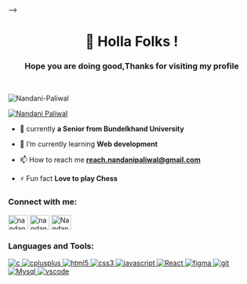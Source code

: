 --><h1 align="center"> 🍁 Holla Folks !</h1>

<h3 align="center">Hope you are doing good,Thanks for visiting my profile</h3><br>

<p align="left"> <img src="https://komarev.com/ghpvc/?username=Nandani-Paliwal&label=Profile%20views&color=0e75b6&style=flat" alt="Nandani-Paliwal" /> </p>

<p align="left"> <a href="https://twitter.com/Nandanipaliwal" target="blank"><img src="https://img.shields.io/twitter/follow/Nandanipaliwal?logo=twitter&style=for-the-badge" alt="Nandani Paliwal" /></a> </p>

- 🔭 currently **a Senior from Bundelkhand University**

- 🌱 I’m currently learning **Web development**

- 📫 How to reach me **reach.nandanipaliwal@gmail.com**

- ⚡ Fun fact **Love to play Chess**

<h3 align="left">Connect with me:</h3>
<p align="left">
<a href= "https://twitter.com/nandanipaliwal" target="_blank"><img align="center" src="https://raw.githubusercontent.com/rahuldkjain/github-profile-readme-generator/master/src/images/icons/Social/twitter.svg" alt="nandani Paliwal" height="30" width="40" /></a>
<a href="https://www.linkedin.com/in/nandanipaliwal" target="_blank"><img align="center" src="https://raw.githubusercontent.com/rahuldkjain/github-profile-readme-generator/master/src/images/icons/Social/linked-in-alt.svg" alt="nandani paliwal" height="30" width="40" /></a>
<a href="https://instagram.com/paliwal.nandani?utm_medium=copy_link" target="_blank"><img align="center" src="https://raw.githubusercontent.com/rahuldkjain/github-profile-readme-generator/master/src/images/icons/Social/instagram.svg" alt="Nandani Paliwal" height="30" width="40" /></a>
</p>

<h3 align="left">Languages and Tools:</h3>
<p align="left"> <a href="https://www.cprogramming.com/" target="_blank"> <img src="https://img.shields.io/badge/C-00599C?style=flat&logo=c&logoColor=white" alt="c" /> </a> <a href="https://www.w3schools.com/cpp/" target="_blank"> <img src="https://img.shields.io/badge/C%2B%2B-00599C?style=flat&logo=c%2B%2B&logoColor=white" alt="cplusplus" /> </a> 
<a href="https://www.w3.org/html/" target="_blank"> <img src="https://img.shields.io/badge/HTML5-E34F26?style=flat&logo=html5&logoColor=white" alt="html5" /> </a><a href="https://www.w3schools.com/css/" target="_blank"> <img src="https://img.shields.io/badge/CSS3-1572B6?style=flat&logo=css3&logoColor=white" alt="css3"/> </a>
<a href="https://www.w3schools.com/js/" target="_blank"> <img src="https://img.shields.io/badge/JavaScript-323330?style=flat&logo=javascript&logoColor=F7DF1E" alt="javascript"/> </a>
<a href="https://reactjs.org/docs/getting-started.html" target="_blank"> <img src="https://img.shields.io/badge/React-323330?style=flat&logo=react&logoColor=blue" alt="React"/> </a>
 <a href="https://www.figma.com/" target="_blank"> <img src="https://img.shields.io/badge/Figma-F24E1E?style=flat&logo=figma&logoColor=white" alt="figma" /> </a> <a href="https://git-scm.com/" target="_blank"> <img src="https://img.shields.io/badge/GIT-E44C30?style=flat&logo=git&logoColor=white" alt="git" /> </a>  <a href="https://www.mysql.com/" target="_blank"> <img src="https://img.shields.io/badge/MySql-323330?style=flat&logo=mysql&logoColor=blue" alt="Mysql" /> </a> 
  <a href="" target="_blank"> <img src="https://img.shields.io/badge/Visual_Studio_Code-0078D4?style=flat&logo=visual%20studio%20code&logoColor=white" alt="vscode" /> </a> 
 </p>

<!-- <p><img align="left" src="https://github-readme-stats.vercel.app/api/top-langs?username=Nandani-Paliwal&show_icons=true&locale=en&layout=compact" alt="Nandani-Paliwal" /></p>

<p>&nbsp;<img align="center" src="https://github-readme-stats.vercel.app/api?username=Nandani-Paliwal&show_icons=true&locale=en" alt="Nandani-Paliwal" /></p>

<p><img align="center" src="https://github-readme-streak-stats.herokuapp.com/?user=Nandani-Paliwal&" alt="Nandani-Paliwal" /></p> -->
